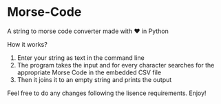 # Morse-Code
A string to morse code converter made with ❤️ in Python

How it works?

1. Enter your string as text in the command line
2. The program takes the input and for every character searches for the appropriate Morse Code in the embedded CSV file
3. Then it joins it to an empty string and prints the output

Feel free to do any changes following the lisence requirements. Enjoy!